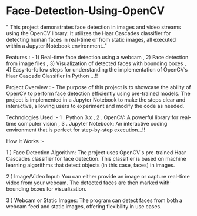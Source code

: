 # Face-Detection-Using-OpenCV

" This project demonstrates face detection in images and video streams using the OpenCV library. 
It utilizes the Haar Cascades classifier for detecting human faces in real-time or from static images,
all executed within a Jupyter Notebook environment.."

Features : -
       1) Real-time face detection using a webcam , 
       2) Face detection from image files , 
       3) Visualization of detected faces with bounding boxes , 
       4) Easy-to-follow steps for understanding the implementation of OpenCV’s Haar Cascade Classifier in Python ...!!


Project Overview : -
The purpose of this project is to showcase the ability of OpenCV to perform face detection efficiently using pre-trained models. The project is implemented in a Jupyter Notebook to make the steps clear and interactive, allowing users to experiment and modify the code as needed.

Technologies Used :- 
               1 . Python 3.x ,
               2 . OpenCV: A powerful library for real-time computer vision ,
               3 . Jupyter Notebook: An interactive coding environment that is perfect for step-by-step execution...!!

               
How It Works :- 

1 ) Face Detection Algorithm: The project uses OpenCV's pre-trained Haar Cascades classifier for face detection. This classifier is based on machine learning algorithms that detect objects (in this case, faces) in images.

2 ) Image/Video Input: You can either provide an image or capture real-time video from your webcam. The detected faces are then marked with bounding boxes for visualization.

3 ) Webcam or Static Images: The program can detect faces from both a webcam feed and static images, offering flexibility in use cases.
